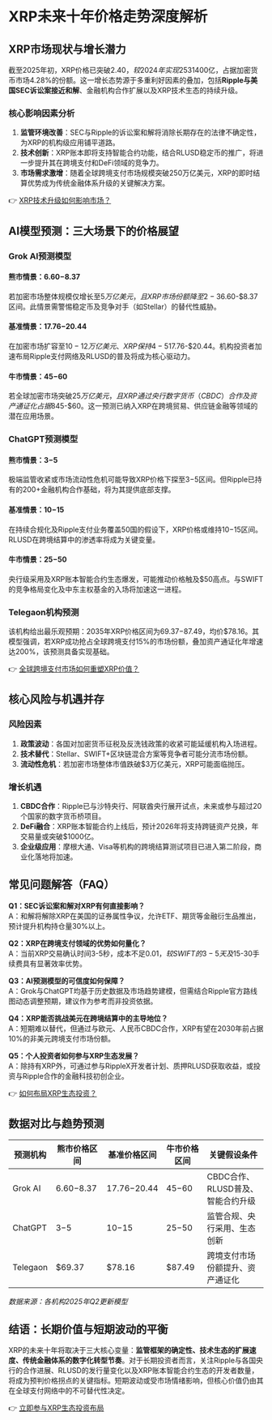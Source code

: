 # XRP未来十年价格走势深度解析  

## XRP市场现状与增长潜力  

截至2025年初，XRP价格已突破$2.40，较2024年实现253%的涨幅，单月增长15%。当前市值达$1400亿，占据加密货币市场4.28%的份额。这一增长态势源于多重利好因素的叠加，包括**Ripple与美国SEC诉讼案接近和解**、金融机构合作扩展以及XRP技术生态的持续升级。  

### 核心影响因素分析  
1. **监管环境改善**：SEC与Ripple的诉讼案和解将消除长期存在的法律不确定性，为XRP的机构级应用铺平道路。  
2. **技术创新**：XRP账本即将支持智能合约功能，结合RLUSD稳定币的推广，将进一步提升其在跨境支付和DeFi领域的竞争力。  
3. **市场需求激增**：随着全球跨境支付市场规模突破250万亿美元，XRP的即时结算优势成为传统金融体系升级的关键解决方案。  

👉 [XRP技术升级如何影响市场？](https://bit.ly/okx_welcome)  

## AI模型预测：三大场景下的价格展望  

### Grok AI预测模型  

#### 熊市情景：$6.60-$8.37  
若加密市场整体规模仅增长至$5万亿美元，且XRP市场份额降至2-3%，其价格可能回落至$6.60-$8.37区间。此情景需警惕稳定币及竞争对手（如Stellar）的替代性威胁。  

#### 基准情景：$17.76-$20.44  
在加密市场扩容至$10-12万亿美元、XRP保持4-5%市场份额的基准条件下，价格有望稳定在$17.76-$20.44。机构投资者加速布局Ripple支付网络及RLUSD的普及将成为核心驱动力。  

#### 牛市情景：$45-$60  
若全球加密市场突破$25万亿美元，且XRP通过央行数字货币（CBDC）合作及资产通证化占据8%市场份额，价格可能飙升至$45-$60。这一预测已纳入XRP在跨境贸易、供应链金融等领域的潜在应用场景。  

### ChatGPT预测模型  

#### 熊市情景：$3-$5  
极端监管收紧或市场流动性危机可能导致XRP价格下探至$3-$5区间。但Ripple已持有的200+金融机构合作基础，将为其提供底部支撑。  

#### 基准情景：$10-$15  
在持续合规化及Ripple支付业务覆盖50国的假设下，XRP价格或维持$10-$15区间。RLUSD在跨境结算中的渗透率将成为关键变量。  

#### 牛市情景：$25-$50  
央行级采用及XRP账本智能合约生态爆发，可能推动价格触及$50高点。与SWIFT的竞争格局变化及中东主权基金的入场将加速这一进程。  

### Telegaon机构预测  
该机构给出最乐观预期：2035年XRP价格区间为$69.37-$87.49，均价$78.16。其模型强调，若XRP成功抢占全球跨境支付15%的市场份额，叠加资产通证化年增速达200%，该预测具备实现基础。  

👉 [全球跨境支付市场如何重塑XRP价值？](https://bit.ly/okx_welcome)  

## 核心风险与机遇并存  

### 风险因素  
1. **政策波动**：各国对加密货币征税及反洗钱政策的收紧可能延缓机构入场进程。  
2. **技术替代**：Stellar、SWIFT+区块链混合方案等竞争者可能分流市场份额。  
3. **流动性危机**：若加密市场整体市值跌破$3万亿美元，XRP可能面临抛压。  

### 增长机遇  
1. **CBDC合作**：Ripple已与沙特央行、阿联酋央行展开试点，未来或参与超过20个国家的数字货币桥项目。  
2. **DeFi融合**：XRP账本智能合约上线后，预计2026年将支持跨链资产兑换，年交易量或突破$1000亿。  
3. **企业级应用**：摩根大通、Visa等机构的跨境结算测试项目已进入第二阶段，商业化落地将加速。  

## 常见问题解答（FAQ）  

**Q1：SEC诉讼案和解对XRP有何直接影响？**  
A：和解将解除XRP在美国的证券属性争议，允许ETF、期货等金融衍生品推出，预计提升机构持仓量30%以上。  

**Q2：XRP在跨境支付领域的优势如何量化？**  
A：当前XRP交易确认时间3-5秒，成本不足$0.01，较SWIFT的3-5天及$15-30手续费具有显著效率优势。  

**Q3：AI预测模型的可信度如何保障？**  
A：Grok与ChatGPT均基于历史数据及市场趋势建模，但需结合Ripple官方路线图动态调整预期，建议作为参考而非投资依据。  

**Q4：XRP能否挑战美元在跨境结算中的主导地位？**  
A：短期难以替代，但通过与欧元、人民币CBDC合作，XRP有望在2030年前占据10%的非美元跨境支付市场份额。  

**Q5：个人投资者如何参与XRP生态发展？**  
A：除持有XRP外，可通过参与RippleX开发者计划、质押RLUSD获取收益，或投资与Ripple合作的金融科技初创企业。  

👉 [如何布局XRP生态投资？](https://bit.ly/okx_welcome)  

## 数据对比与趋势预测  

| 预测机构   | 熊市价格区间 | 基准价格区间 | 牛市价格区间 | 关键假设条件                     |
|------------|--------------|--------------|--------------|----------------------------------|
| Grok AI    | $6.60-$8.37  | $17.76-$20.44| $45-$60      | CBDC合作、RLUSD普及、智能合约升级|
| ChatGPT    | $3-$5        | $10-$15      | $25-$50      | 监管合规、央行采用、生态创新     |
| Telegaon   | $69.37       | $78.16       | $87.49       | 跨境支付市场份额提升、资产通证化 |

*数据来源：各机构2025年Q2更新模型*  

## 结语：长期价值与短期波动的平衡  

XRP的未来十年将取决于三大核心变量：**监管框架的确定性、技术生态的扩展速度、传统金融体系的数字化转型节奏**。对于长期投资者而言，关注Ripple与各国央行的合作进展、RLUSD的发行量变化以及XRP账本智能合约生态的开发者数量，将成为预判价格拐点的关键指标。短期波动或受市场情绪影响，但核心价值仍由其在全球支付网络中的不可替代性决定。  

👉 [立即参与XRP生态投资布局](https://bit.ly/okx_welcome)
